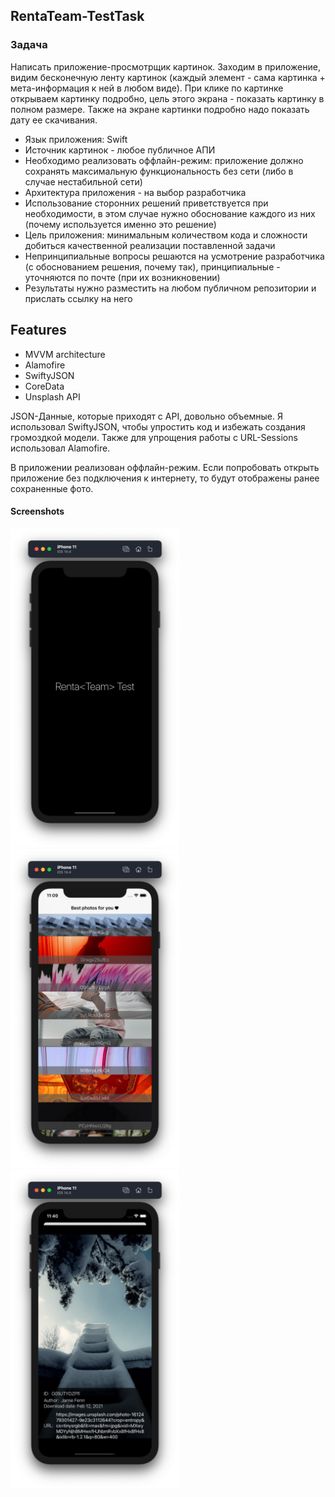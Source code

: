 ## RentaTeam-TestTask
### Задача

Написать приложение-просмотрщик картинок. Заходим в приложение, видим бесконечную ленту картинок
(каждый элемент - сама картинка + мета-информация к ней в любом виде).
При клике по картинке открываем картинку подробно, цель этого экрана - показать картинку в полном размере.
 Также на экране картинки подробно надо показать дату ее скачивания.
- Язык приложения: Swift
- Источник картинок - любое публичное АПИ
- Необходимо реализовать оффлайн-режим: приложение должно сохранять максимальную функциональность без сети (либо в случае нестабильной сети)
- Архитектура приложения - на выбор разработчика
- Использование сторонних решений приветствуется при необходимости, в этом случае нужно обоснование каждого из них (почему используется именно это решение)
- Цель приложения: минимальным количеством кода и сложности добиться качественной реализации поставленной задачи
- Непринципиальные вопросы решаются на усмотрение разработчика (с обоснованием решения, почему так), принципиальные - уточняются по почте (при их возникновении) 
- Результаты нужно разместить на любом публичном репозитории и прислать ссылку на него

## Features
- MVVM architecture
- Alamofire
- SwiftyJSON
- CoreData
- Unsplash API



JSON-Данные, которые приходят с API, довольно объемные. Я использовал SwiftyJSON, чтобы упростить код и избежать создания громоздкой модели. Также для упрощения  работы с URL-Sessions использовал Alamofire.


В приложении реализован оффлайн-режим. Если попробовать открыть приложение без подключения к интернету, то будут отображены ранее сохраненные фото.

#### Screenshots


<div>
<img src="Images/screen-0.png" alt="" width = "270" height = "510">
<img src="Images/screen-1.png" alt="" width = "270" height = "510">
<img src="Images/screen-2.png" alt="" width = "270" height = "510">
</div>



